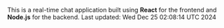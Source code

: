 This is a real-time chat application built using **React** for the frontend and **Node.js** for the backend.
Last updated: Wed Dec 25 02:08:14 UTC 2024
